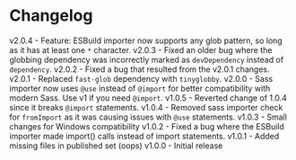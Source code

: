 
# Changelog

v2.0.4 - Feature: ESBuild importer now supports any glob pattern, so long as it has at least one `*` character.
v2.0.3 - Fixed an older bug where the globbing dependency was incorrectly marked as `devDependency` instead of `dependency`.
v2.0.2 - Fixed a bug that resulted from the v2.0.1 changes.
v2.0.1 - Replaced `fast-glob` dependency with `tinyglobby`.
v2.0.0 - Sass importer now uses `@use` instead of `@import` for better compatibility with modern Sass. Use v1 if you need `@import`.
v1.0.5 - Reverted change of 1.0.4 since it breaks `@import` statements.
v1.0.4 - Removed sass importer check for `fromImport` as it was causing issues with `@use` statements.
v1.0.3 - Small changes for Windows compatibility
v1.0.2 - Fixed a bug where the ESBuild importer made import() calls instead of import statements.
v1.0.1 - Added missing files in published set (oops)
v1.0.0 - Initial release
